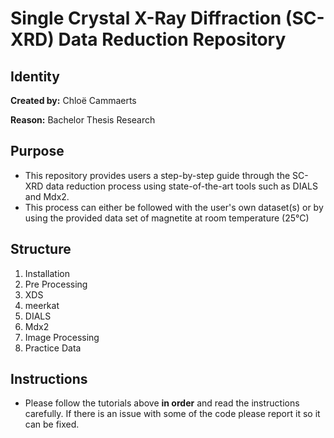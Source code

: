 # Single Crystal X-Ray Diffraction (SC-XRD) Data Reduction Repository
## Identity
**Created by:** Chloë Cammaerts

**Reason:** Bachelor Thesis Research 

## Purpose
- This repository provides users a step-by-step guide through the SC-XRD data reduction process using state-of-the-art tools such as DIALS and Mdx2. 
- This process can either be followed with the user's own dataset(s) or by using the provided data set of magnetite at room temperature (25°C) 

## Structure
1. Installation
2. Pre Processing
3. XDS
4. meerkat
5. DIALS
6. Mdx2
7. Image Processing
8. Practice Data

## Instructions
- Please follow the tutorials above **in order** and read the instructions carefully. If there is an issue with some of the code please report it so it can be fixed. 
